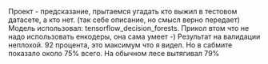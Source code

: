 Проект - предсказание, прытаемся угадать кто выжил в тестовом датасете, а кто нет. (так себе описание, но смысл верно передает)
Модель использовал: tensorflow_decision_forests. Прикол втом что не надо использовать енкодеры, она сама умеет -) 
Результат на валидации неплохой. 92 процента, это максимум что я видел.  Но в сабмите показало около 75% всего. На обычном лесе вытягивал 79%
